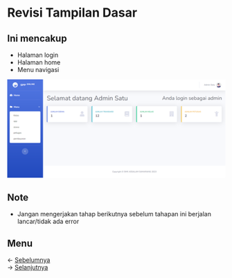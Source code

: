 # Revisi Tampilan Dasar
## Ini mencakup
- Halaman login
- Halaman home
- Menu navigasi

![Home](https://github.com/irawankilmer/spplast/blob/main/img/satu.png)

## Note
- Jangan mengerjakan tahap berikutnya sebelum tahapan ini berjalan lancar/tidak ada error

## Menu
<- [Sebelumnya](https://github.com/irawankilmer/spplast/tree/9-revisi-sistem-login)<br>
-> [Selanjutnya](https://github.com/irawankilmer/spplast/tree/11-revisi-tampilan-kelas)
